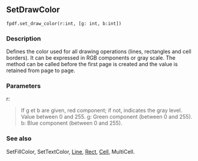 ## SetDrawColor ##

```
fpdf.set_draw_color(r:int, [g: int, b:int])
```

### Description ###

Defines the color used for all drawing operations (lines, rectangles and cell borders). It can be expressed in RGB components or gray scale. The method can be called before the first page is created and the value is retained from page to page.

### Parameters ###

r:
> If g et b are given, red component; if not, indicates the gray level. Value between 0 and 255.
g:
> Green component (between 0 and 255).
b:
> Blue component (between 0 and 255).

### See also ###

SetFillColor, SetTextColor, [Line](Line.md), [Rect](Rect.md), [Cell](Cell.md), MultiCell.